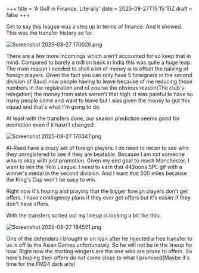 +++
title = 'A Gulf in Finance. Literally'
date = 2025-08-27T15:15:10Z
draft = false
+++

Got to say this league was a step up in terms of finance. And it showed. This was the transfer history so far.

![Screenshot 2025-08-27 170020.png](/india-2-manchester/images/Screenshot%202025-08-27%20170020.png)

There are a few more incomings which aren't accounted for so keep that in mind. Compared to barely a million back in India this was quite a huge leap. The main reason I needed to shell a lot of money is to offset the halving of foreign players. Given the fact you can only have 5 foreigners in the second division of Saudi now people having to leave because of me reducing those numbers in the registration and of course the obvious reason(The club's relegation) the money from sales weren't that high. It was painful to have so many people come and want to leave but I was given the money to gut this squad and that's what I'm going to do.

At least with the transfers done, our season prediction seems good for promotion even if it hasn't changed:

![Screenshot 2025-08-27 170347.png](/india-2-manchester/images/Screenshot%202025-08-27%20170347.png)

Al-Raed have a crazy set of foreign players. I do need to recon to see who they unregistered to see if they are beatable. Because I am not someone who is okay with just promotion. Given my end goal to reach Manchester, I want to win the Yelo League. I need to earn that 442oons SPL gif with a winner's medal in the second division. And I want that 500 miles because the King's Cup won't be easy to win.

Right now it's hoping and praying that the bigger foreign players don't get offers. I have contingency plans if they ever get offers but it's easier if they don't have offers.

With the transfers sorted out my lineup is looking a bit like this:

![Screenshot 2025-08-27 184521.png](/india-2-manchester/images/Screenshot%202025-08-27%20184521.png)

One of the defenders I brought in on loan after he rejected a free transfer to us is off to the Asian Games unfortunately. So he will not be in the lineup for now. Right now the starting wingers are the one who are prone to offers. So here's hoping their offers do not come close to what I promised(Maybe it's time for the FM24 dark arts)
